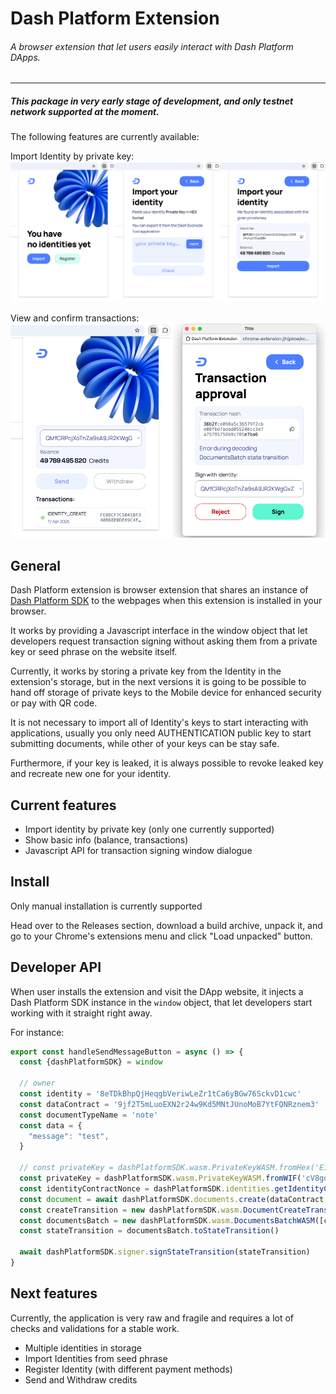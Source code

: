 # Dash Platform Extension


###### A browser extension that let users easily interact with Dash Platform DApps.

___

##### This package in very early stage of development, and only testnet network supported at the moment.

The following features are currently available:

Import Identity by private key:
![title](public/img/screenshots/import-identity-flow.png)

View and confirm transactions:
![title](public/img/screenshots/identity-actions.png)

## General

Dash Platform extension is browser extension that shares an instance of [Dash Platform SDK](https://github.com/pshenmic/dash-platform-sdk) to the webpages when this extension is installed in your browser.

It works by providing a Javascript interface in the window object that let developers request transaction signing without asking them from a private key or seed phrase on the website itself.

Currently, it works by storing a private key from the Identity in the extension's storage, but in the next versions it is going to be possible to hand off storage of private keys to the Mobile device for enhanced security or pay with QR code.

It is not necessary to import all of Identity's keys to start interacting with applications, usually you only need AUTHENTICATION public key to start submitting documents, while other of your keys can be stay safe.

Furthermore, if your key is leaked, it is always possible to revoke leaked key and recreate new one for your identity.


## Current features

* Import identity by private key (only one currently supported)
* Show basic info (balance, transactions)
* Javascript API for transaction signing window dialogue

## Install

Only manual installation is currently supported

Head over to the Releases section, download a build archive, unpack it, and go to your Chrome's extensions menu and click "Load unpacked" button.

## Developer API

When user installs the extension and visit the DApp website, it injects a Dash Platform SDK instance in the `window` object, that let developers start working with it straight right away.

For instance:
```js
export const handleSendMessageButton = async () => {
  const {dashPlatformSDK} = window

  // owner
  const identity = '8eTDkBhpQjHeqgbVeriwLeZr1tCa6yBGw76SckvD1cwc'
  const dataContract = '9jf2T5mLuoEXN2r24w9Kd5MNtJUnoMoB7YtFQNRznem3'
  const documentTypeName = 'note'
  const data = {
    "message": "test",
  }

  // const privateKey = dashPlatformSDK.wasm.PrivateKeyWASM.fromHex('E150920AA4FD530B1AFDCA7AC939EB14D63B6D065CC88BBE1A1DF66ED593FE31')
  const privateKey = dashPlatformSDK.wasm.PrivateKeyWASM.fromWIF('cV8gdL3T1syAMbg71EY7LuJAvdyVajE2XAzkdzHTw5AHmADt1pr6')
  const identityContractNonce = dashPlatformSDK.identities.getIdentityContractNonce(identity, dataContract)
  const document = await dashPlatformSDK.documents.create(dataContract, 'note', data, identityContractNonce + 1n, identity)
  const createTransition = new dashPlatformSDK.wasm.DocumentCreateTransitionWASM(document, identityContractNonce + 1n, documentTypeName)
  const documentsBatch = new dashPlatformSDK.wasm.DocumentsBatchWASM([createTransition.toDocumentTransition()], identity, 0, 0, null)
  const stateTransition = documentsBatch.toStateTransition()

  await dashPlatformSDK.signer.signStateTransition(stateTransition)
}
```

## Next features

Currently, the application is very raw and fragile and requires a lot of checks and validations for a stable work.

* Multiple identities in storage
* Import Identities from seed phrase
* Register Identity (with different payment methods)
* Send and Withdraw credits
